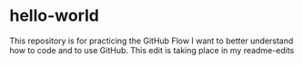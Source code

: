 # hello-world
This repository is for practicing the GitHub Flow
I want to better understand how to code and to use GitHub. This edit is taking place in my readme-edits
